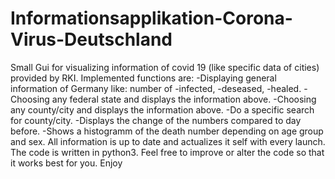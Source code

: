 # Informationsapplikation-Corona-Virus-Deutschland
Small Gui for visualizing information of covid 19 (like specific data of cities) provided by RKI.
Implemented functions are:
-Displaying general information of Germany like: number of -infected, -deseased, -healed.
-Choosing any federal state and displays the information above.
-Choosing any county/city and displays the information above.
-Do a specific search for county/city.
-Displays the change of the numbers compared to day before.
-Shows a histogramm of the death number depending on age group and sex.
All information is up to date and actualizes it self with every launch.
The code is written in python3.
Feel free to improve or alter the code so that it works best for you.
Enjoy
